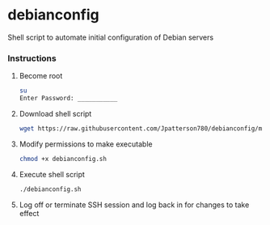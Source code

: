 # debianconfig
Shell script to automate initial configuration of Debian servers

### Instructions
1. Become root
    ```bash
    su
    Enter Password: ___________
    ```
2. Download shell script
     ```bash
     wget https://raw.githubusercontent.com/Jpatterson780/debianconfig/master/debianconfig.sh -L
     ```
3. Modify permissions to make executable
     ```bash
     chmod +x debianconfig.sh
     ```
4. Execute shell script
     ```bash
     ./debianconfig.sh
     ```
5. Log off or terminate SSH session and log back in for changes to take effect 
